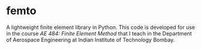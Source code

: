 # femto
A lightweight finite element library in Python. This code is developed for use in the course _AE 484: Finite Element Method_ that I teach in the Department of Aerospace Engineering at Indian Institute of Technology Bombay.   
